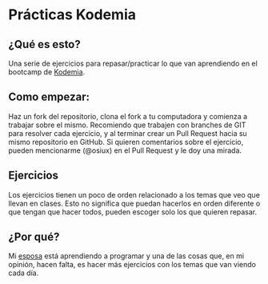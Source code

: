 # Prácticas Kodemia

## ¿Qué es esto?

Una serie de ejercicios para repasar/practicar lo que van aprendiendo en el bootcamp de [Kodemia](https://kodemia.mx/).

## Como empezar:

Haz un fork del repositorio, clona el fork a tu computadora y comienza a trabajar sobre el mismo. Recomiendo que trabajen con branches de GIT para resolver cada ejercicio, y al terminar crear un Pull Request hacia su mismo repositorio en GitHub. Si quieren comentarios sobre el ejercicio, pueden mencionarme (@osiux) en el Pull Request y le doy una mirada.

## Ejercicios

Los ejercicios tienen un poco de orden relacionado a los temas que veo que llevan en clases. Esto no significa que puedan hacerlos en orden diferente o que tengan que hacer todos, pueden escoger solo los que quieren repasar.

## ¿Por qué?

Mi [esposa](https://github.com/melscastillo) está aprendiendo a programar y una de las cosas que, en mi opinión, hacen falta, es hacer más ejercicios con los temas que van viendo cada día.